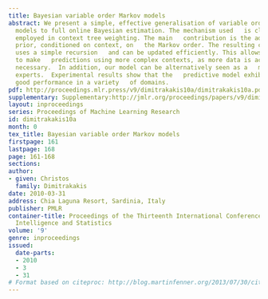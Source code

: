 ```yaml
---
title: Bayesian variable order Markov models
abstract: We present a simple, effective generalisation of variable order   Markov
  models to full online Bayesian estimation. The mechanism used   is close to that
  employed in context tree weighting. The main   contribution is the addition of a
  prior, conditioned on context, on   the Markov order. The resulting construction
  uses a simple recursion   and can be updated efficiently. This allows the model
  to make   predictions using more complex contexts, as more data is acquired,   if
  necessary.  In addition, our model can be alternatively seen as a   mixture of tree
  experts.  Experimental results show that the   predictive model exhibits consistently
  good performance in a variety   of domains.
pdf: http://proceedings.mlr.press/v9/dimitrakakis10a/dimitrakakis10a.pdf
supplementary: Supplementary:http://jmlr.org/proceedings/papers/v9/dimitrakakis10a/dimitrakakis10aSupple.tgz
layout: inproceedings
series: Proceedings of Machine Learning Research
id: dimitrakakis10a
month: 0
tex_title: Bayesian variable order Markov models
firstpage: 161
lastpage: 168
page: 161-168
sections: 
author:
- given: Christos
  family: Dimitrakakis
date: 2010-03-31
address: Chia Laguna Resort, Sardinia, Italy
publisher: PMLR
container-title: Proceedings of the Thirteenth International Conference on Artificial
  Intelligence and Statistics
volume: '9'
genre: inproceedings
issued:
  date-parts:
  - 2010
  - 3
  - 31
# Format based on citeproc: http://blog.martinfenner.org/2013/07/30/citeproc-yaml-for-bibliographies/
---
```

